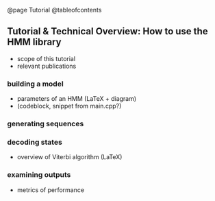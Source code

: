 @page Tutorial
@tableofcontents

## Tutorial & Technical Overview: How to use the HMM library

- scope of this tutorial
- relevant publications

### building a model
- parameters of an HMM (LaTeX + diagram)
- (codeblock, snippet from main.cpp?)

### generating sequences

### decoding states
- overview of Viterbi algorithm (LaTeX)

### examining outputs
- metrics of performance
